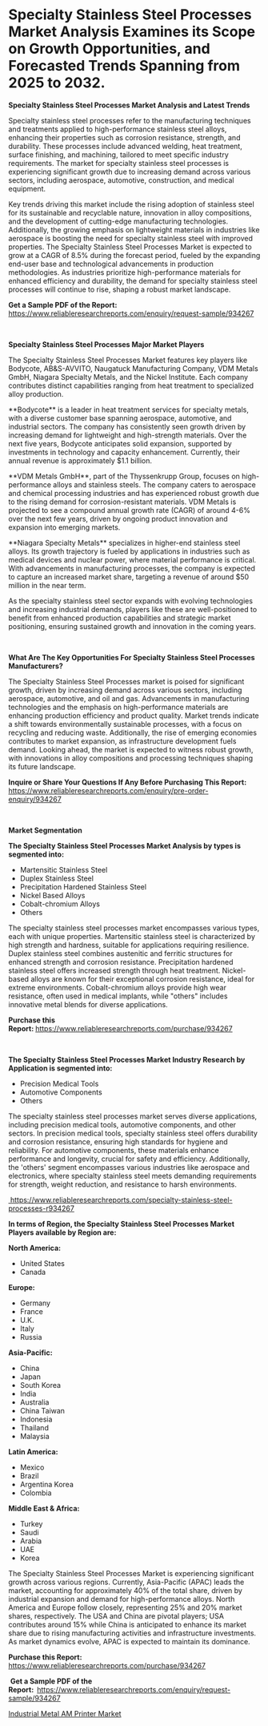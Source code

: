 <p><h1>Specialty Stainless Steel Processes Market Analysis Examines its Scope on Growth Opportunities, and Forecasted Trends Spanning from 2025 to 2032.</h1></p><p><strong>Specialty Stainless Steel Processes Market Analysis and Latest Trends</strong></p>
<p><p>Specialty stainless steel processes refer to the manufacturing techniques and treatments applied to high-performance stainless steel alloys, enhancing their properties such as corrosion resistance, strength, and durability. These processes include advanced welding, heat treatment, surface finishing, and machining, tailored to meet specific industry requirements. The market for specialty stainless steel processes is experiencing significant growth due to increasing demand across various sectors, including aerospace, automotive, construction, and medical equipment.</p><p>Key trends driving this market include the rising adoption of stainless steel for its sustainable and recyclable nature, innovation in alloy compositions, and the development of cutting-edge manufacturing technologies. Additionally, the growing emphasis on lightweight materials in industries like aerospace is boosting the need for specialty stainless steel with improved properties. The Specialty Stainless Steel Processes Market is expected to grow at a CAGR of 8.5% during the forecast period, fueled by the expanding end-user base and technological advancements in production methodologies. As industries prioritize high-performance materials for enhanced efficiency and durability, the demand for specialty stainless steel processes will continue to rise, shaping a robust market landscape.</p></p>
<p><strong>Get a Sample PDF of the Report:&nbsp;</strong> <a href="https://www.reliableresearchreports.com/enquiry/request-sample/934267?utm_campaign=2477&utm_medium=2&utm_source=Github&utm_content=ia&utm_term=07032025&utm_id=specialty-stainless-steel-processes">https://www.reliableresearchreports.com/enquiry/request-sample/934267</a></p>
<p>&nbsp;</p>
<p><strong>Specialty Stainless Steel Processes Major Market Players</strong></p>
<p><p>The Specialty Stainless Steel Processes Market features key players like Bodycote, AB&S-AVVITO, Naugatuck Manufacturing Company, VDM Metals GmbH, Niagara Specialty Metals, and the Nickel Institute. Each company contributes distinct capabilities ranging from heat treatment to specialized alloy production.</p><p>**Bodycote** is a leader in heat treatment services for specialty metals, with a diverse customer base spanning aerospace, automotive, and industrial sectors. The company has consistently seen growth driven by increasing demand for lightweight and high-strength materials. Over the next five years, Bodycote anticipates solid expansion, supported by investments in technology and capacity enhancement. Currently, their annual revenue is approximately $1.1 billion.</p><p>**VDM Metals GmbH**, part of the Thyssenkrupp Group, focuses on high-performance alloys and stainless steels. The company caters to aerospace and chemical processing industries and has experienced robust growth due to the rising demand for corrosion-resistant materials. VDM Metals is projected to see a compound annual growth rate (CAGR) of around 4-6% over the next few years, driven by ongoing product innovation and expansion into emerging markets.</p><p>**Niagara Specialty Metals** specializes in higher-end stainless steel alloys. Its growth trajectory is fueled by applications in industries such as medical devices and nuclear power, where material performance is critical. With advancements in manufacturing processes, the company is expected to capture an increased market share, targeting a revenue of around $50 million in the near term.</p><p>As the specialty stainless steel sector expands with evolving technologies and increasing industrial demands, players like these are well-positioned to benefit from enhanced production capabilities and strategic market positioning, ensuring sustained growth and innovation in the coming years.</p></p>
<p>&nbsp;</p>
<p><strong>What Are The Key Opportunities For Specialty Stainless Steel Processes Manufacturers?</strong></p>
<p><p>The Specialty Stainless Steel Processes market is poised for significant growth, driven by increasing demand across various sectors, including aerospace, automotive, and oil and gas. Advancements in manufacturing technologies and the emphasis on high-performance materials are enhancing production efficiency and product quality. Market trends indicate a shift towards environmentally sustainable processes, with a focus on recycling and reducing waste. Additionally, the rise of emerging economies contributes to market expansion, as infrastructure development fuels demand. Looking ahead, the market is expected to witness robust growth, with innovations in alloy compositions and processing techniques shaping its future landscape.</p></p>
<p><strong>Inquire or Share Your Questions If Any Before Purchasing This Report:</strong> <a href="https://www.reliableresearchreports.com/enquiry/pre-order-enquiry/934267?utm_campaign=2477&utm_medium=2&utm_source=Github&utm_content=ia&utm_term=07032025&utm_id=specialty-stainless-steel-processes">https://www.reliableresearchreports.com/enquiry/pre-order-enquiry/934267</a></p>
<p>&nbsp;</p>
<p><strong>Market Segmentation</strong></p>
<p><strong>The Specialty Stainless Steel Processes Market Analysis by types is segmented into:</strong></p>
<p><ul><li>Martensitic Stainless Steel</li><li>Duplex Stainless Steel</li><li>Precipitation Hardened Stainless Steel</li><li>Nickel Based Alloys</li><li>Cobalt-chromium Alloys</li><li>Others</li></ul></p>
<p><p>The specialty stainless steel processes market encompasses various types, each with unique properties. Martensitic stainless steel is characterized by high strength and hardness, suitable for applications requiring resilience. Duplex stainless steel combines austenitic and ferritic structures for enhanced strength and corrosion resistance. Precipitation hardened stainless steel offers increased strength through heat treatment. Nickel-based alloys are known for their exceptional corrosion resistance, ideal for extreme environments. Cobalt-chromium alloys provide high wear resistance, often used in medical implants, while "others" includes innovative metal blends for diverse applications.</p></p>
<p><strong>Purchase this Report:&nbsp;</strong><a href="https://www.reliableresearchreports.com/purchase/934267?utm_campaign=2477&utm_medium=2&utm_source=Github&utm_content=ia&utm_term=07032025&utm_id=specialty-stainless-steel-processes">https://www.reliableresearchreports.com/purchase/934267</a></p>
<p>&nbsp;</p>
<p><strong>The Specialty Stainless Steel Processes Market Industry Research by Application is segmented into:</strong></p>
<p><ul><li>Precision Medical Tools</li><li>Automotive Components</li><li>Others</li></ul></p>
<p><p>The specialty stainless steel processes market serves diverse applications, including precision medical tools, automotive components, and other sectors. In precision medical tools, specialty stainless steel offers durability and corrosion resistance, ensuring high standards for hygiene and reliability. For automotive components, these materials enhance performance and longevity, crucial for safety and efficiency. Additionally, the 'others' segment encompasses various industries like aerospace and electronics, where specialty stainless steel meets demanding requirements for strength, weight reduction, and resistance to harsh environments.</p></p>
<p><a href="https://www.reliableresearchreports.com/specialty-stainless-steel-processes-r934267?utm_campaign=2477&utm_medium=2&utm_source=Github&utm_content=ia&utm_term=07032025&utm_id=specialty-stainless-steel-processes">&nbsp;https://www.reliableresearchreports.com/specialty-stainless-steel-processes-r934267</a></p>
<p><strong>In terms of Region, the Specialty Stainless Steel Processes Market Players available by Region are:</strong></p>
<p>
    <p> <strong> North America: </strong>
        <ul>
            <li>United States</li>
            <li>Canada</li>
        </ul>
        </p> 
    <p> <strong> Europe: </strong>
        <ul>
            <li>Germany</li>
            <li>France</li>
            <li>U.K.</li>
            <li>Italy</li>
            <li>Russia</li>
        </ul>
        </p> 
    <p> <strong> Asia-Pacific: </strong>
        <ul>
            <li>China</li>
            <li>Japan</li>
            <li>South Korea</li>
            <li>India</li>
            <li>Australia</li>
            <li>China Taiwan</li>
            <li>Indonesia</li>
            <li>Thailand</li>
            <li>Malaysia</li>
        </ul>
        </p> 
    <p> <strong> Latin America: </strong>
        <ul>
            <li>Mexico</li>
            <li>Brazil</li>
            <li>Argentina Korea</li>
            <li>Colombia</li>
        </ul>
        </p> 
    <p> <strong> Middle East & Africa: </strong>
        <ul>
            <li>Turkey</li>
            <li>Saudi</li>
            <li>Arabia</li>
            <li>UAE</li>
            <li>Korea</li>
        </ul>
    </p>
    </p>
<p><p>The Specialty Stainless Steel Processes Market is experiencing significant growth across various regions. Currently, Asia-Pacific (APAC) leads the market, accounting for approximately 40% of the total share, driven by industrial expansion and demand for high-performance alloys. North America and Europe follow closely, representing 25% and 20% market shares, respectively. The USA and China are pivotal players; USA contributes around 15% while China is anticipated to enhance its market share due to rising manufacturing activities and infrastructure investments. As market dynamics evolve, APAC is expected to maintain its dominance.</p></p>
<p><strong>Purchase this Report: </strong><a href="https://www.reliableresearchreports.com/purchase/934267?utm_campaign=2477&utm_medium=2&utm_source=Github&utm_content=ia&utm_term=07032025&utm_id=specialty-stainless-steel-processes">https://www.reliableresearchreports.com/purchase/934267</a></p>
<p>&nbsp;<strong>Get a Sample PDF of the Report:&nbsp;&nbsp;</strong><a href="https://www.reliableresearchreports.com/enquiry/request-sample/934267?utm_campaign=2477&utm_medium=2&utm_source=Github&utm_content=ia&utm_term=07032025&utm_id=specialty-stainless-steel-processes">https://www.reliableresearchreports.com/enquiry/request-sample/934267</a></p>
<p><strong></strong></p>
<p><p><a href="https://github.com/castoriffic/Market-Research-Report-List-6/blob/main/industrial-metal-am-printer-market.md?utm_campaign=2477&utm_medium=2&utm_source=Github&utm_content=ia&utm_term=07032025&utm_id=specialty-stainless-steel-processes">Industrial Metal AM Printer Market</a></p></p>